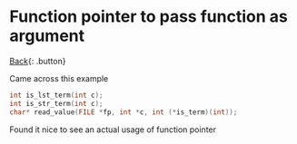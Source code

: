# Function pointer to pass function as argument

[Back](./c.md){: .button}

Came across this example

```c
int is_lst_term(int c);
int is_str_term(int c);
char* read_value(FILE *fp, int *c, int (*is_term)(int));
```

Found it nice to see an actual usage of function pointer

